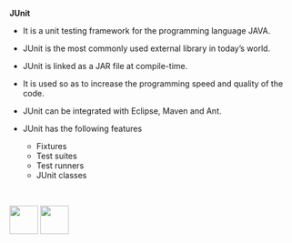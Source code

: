<b>JUnit</b>

- It is a unit testing framework for the programming language JAVA.

- JUnit is the most commonly used external library in today’s world.

- JUnit is linked as a JAR file at compile-time.
	
- It is used so as to increase the programming speed and quality of the code.

- JUnit can be integrated with Eclipse, Maven and Ant.

- JUnit has the following features 

	- Fixtures
	- Test suites
	- Test runners
	- JUnit classes

<br>

[<img src="https://cloud.githubusercontent.com/assets/14101008/10718970/e8253ecc-7b43-11e5-8fcb-af3acab64686.png" width="50" height="50"></img>](https://github.com/hariniiyer/CSCI-5828_Presentation2_Testing-Frameworks/blob/master/hybrid3.md)
[<img src="https://cloud.githubusercontent.com/assets/14101008/10718969/e5b6db32-7b43-11e5-886a-b848ca79f105.png" width="50" height="50"></img>](https://github.com/hariniiyer/CSCI-5828_Presentation2_Testing-Frameworks/blob/master/hybrid5.md)
